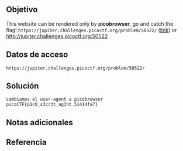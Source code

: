 ## Objetivo
This website can be rendered only by **picobrowser**, go and catch the flag! `https://jupiter.challenges.picoctf.org/problem/50522/` ([link](https://jupiter.challenges.picoctf.org/problem/50522/)) or http://jupiter.challenges.picoctf.org:50522

## Datos de acceso
`https://jupiter.challenges.picoctf.org/problem/50522/`

## Solución 
```
cambiamos el user-agent a picobrowser
picoCTF{p1c0_s3cr3t_ag3nt_51414fa7}
```

## Notas adicionales 


## Referencia 

